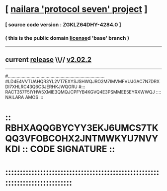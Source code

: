 
# [ [nailara 'protocol seven' project](http://nailara.network/) ]

### [ source code version : ZGKLZ64DHY-4284.0 ]

### ( this is the public domain [license](../license)d 'base' branch )
---
## current [release](https://github.com/nailara-technologies/protocol-7/releases) \\\\// [v2.02.2](https://github.com/nailara-technologies/protocol-7/releases/tag/v2.02.2)
---

#.............................................................................
#LD4E4VVTUAHQR3YL2VT7EXYSJSHWQJRO2M7IMVMFVUJGAC7N7DRXDI7XHLRC43Q6C3JERHKJWQGRU
#::: RACT357F5IYHW5XMIE3QMQJCPFYB4KGVQ4E3PSMMEE5EYRXWWQJ :::: NAILARA AMOS :::
# :: RBHXAQQGBYCYY3EKJ6UMCS7TKQQ3VFOBCOHX2JNTMWKYU7NVYKDI :: CODE SIGNATURE ::
# ::::::::::::::::::::::::::::::::::::::::::::::::::::::::::::::::::::::::::::
